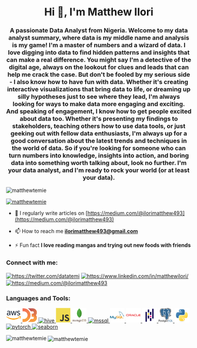 <h1 align="center">Hi 👋, I'm Matthew Ilori</h1>
<h3 align="center">A passionate Data Analyst from Nigeria. Welcome to my data analyst summary, where data is my middle name and analysis is my game! I'm a master of numbers and a wizard of data. I love digging into data to find hidden patterns and insights that can make a real difference. You might say I'm a detective of the digital age, always on the lookout for clues and leads that can help me crack the case. But don't be fooled by my serious side - I also know how to have fun with data. Whether it's creating interactive visualizations that bring data to life, or dreaming up silly hypotheses just to see where they lead, I'm always looking for ways to make data more engaging and exciting. And speaking of engagement, I know how to get people excited about data too. Whether it's presenting my findings to stakeholders, teaching others how to use data tools, or just geeking out with fellow data enthusiasts, I'm always up for a good conversation about the latest trends and techniques in the world of data. So if you're looking for someone who can turn numbers into knowledge, insights into action, and boring data into something worth talking about, look no further. I'm your data analyst, and I'm ready to rock your world (or at least your data).</h3>

<p align="left"> <img src="https://komarev.com/ghpvc/?username=matthewtemie&label=Profile%20views&color=0e75b6&style=flat" alt="matthewtemie" /> </p>

<p align="left"> <a href="https://github.com/ryo-ma/github-profile-trophy"><img src="https://github-profile-trophy.vercel.app/?username=matthewtemie" alt="matthewtemie" /></a> </p>

- 📝 I regularly write articles on [https://medium.com/@ilorimatthew493](https://medium.com/@ilorimatthew493)

- 📫 How to reach me **ilorimatthew493@gmail.com**

- ⚡ Fun fact **I love reading mangas and trying out new foods with friends**

<h3 align="left">Connect with me:</h3>
<p align="left">
<a href="https://twitter.com/https://twitter.com/datatemi" target="blank"><img align="center" src="https://raw.githubusercontent.com/rahuldkjain/github-profile-readme-generator/master/src/images/icons/Social/twitter.svg" alt="https://twitter.com/datatemi" height="30" width="40" /></a>
<a href="https://linkedin.com/in/https://www.linkedin.com/in/matthewilori/" target="blank"><img align="center" src="https://raw.githubusercontent.com/rahuldkjain/github-profile-readme-generator/master/src/images/icons/Social/linked-in-alt.svg" alt="https://www.linkedin.com/in/matthewilori/" height="30" width="40" /></a>
<a href="https://medium.com/https://medium.com/@ilorimatthew493" target="blank"><img align="center" src="https://raw.githubusercontent.com/rahuldkjain/github-profile-readme-generator/master/src/images/icons/Social/medium.svg" alt="https://medium.com/@ilorimatthew493" height="30" width="40" /></a>
</p>

<h3 align="left">Languages and Tools:</h3>
<p align="left"> <a href="https://aws.amazon.com" target="_blank" rel="noreferrer"> <img src="https://raw.githubusercontent.com/devicons/devicon/master/icons/amazonwebservices/amazonwebservices-original-wordmark.svg" alt="aws" width="40" height="40"/> </a> <a href="https://d3js.org/" target="_blank" rel="noreferrer"> <img src="https://raw.githubusercontent.com/devicons/devicon/master/icons/d3js/d3js-original.svg" alt="d3js" width="40" height="40"/> </a> <a href="https://hive.apache.org/" target="_blank" rel="noreferrer"> <img src="https://www.vectorlogo.zone/logos/apache_hive/apache_hive-icon.svg" alt="hive" width="40" height="40"/> </a> <a href="https://developer.mozilla.org/en-US/docs/Web/JavaScript" target="_blank" rel="noreferrer"> <img src="https://raw.githubusercontent.com/devicons/devicon/master/icons/javascript/javascript-original.svg" alt="javascript" width="40" height="40"/> </a> <a href="https://www.mongodb.com/" target="_blank" rel="noreferrer"> <img src="https://raw.githubusercontent.com/devicons/devicon/master/icons/mongodb/mongodb-original-wordmark.svg" alt="mongodb" width="40" height="40"/> </a> <a href="https://www.microsoft.com/en-us/sql-server" target="_blank" rel="noreferrer"> <img src="https://www.svgrepo.com/show/303229/microsoft-sql-server-logo.svg" alt="mssql" width="40" height="40"/> </a> <a href="https://www.mysql.com/" target="_blank" rel="noreferrer"> <img src="https://raw.githubusercontent.com/devicons/devicon/master/icons/mysql/mysql-original-wordmark.svg" alt="mysql" width="40" height="40"/> </a> <a href="https://www.oracle.com/" target="_blank" rel="noreferrer"> <img src="https://raw.githubusercontent.com/devicons/devicon/master/icons/oracle/oracle-original.svg" alt="oracle" width="40" height="40"/> </a> <a href="https://pandas.pydata.org/" target="_blank" rel="noreferrer"> <img src="https://raw.githubusercontent.com/devicons/devicon/2ae2a900d2f041da66e950e4d48052658d850630/icons/pandas/pandas-original.svg" alt="pandas" width="40" height="40"/> </a> <a href="https://www.postgresql.org" target="_blank" rel="noreferrer"> <img src="https://raw.githubusercontent.com/devicons/devicon/master/icons/postgresql/postgresql-original-wordmark.svg" alt="postgresql" width="40" height="40"/> </a> <a href="https://www.python.org" target="_blank" rel="noreferrer"> <img src="https://raw.githubusercontent.com/devicons/devicon/master/icons/python/python-original.svg" alt="python" width="40" height="40"/> </a> <a href="https://pytorch.org/" target="_blank" rel="noreferrer"> <img src="https://www.vectorlogo.zone/logos/pytorch/pytorch-icon.svg" alt="pytorch" width="40" height="40"/> </a> <a href="https://seaborn.pydata.org/" target="_blank" rel="noreferrer"> <img src="https://seaborn.pydata.org/_images/logo-mark-lightbg.svg" alt="seaborn" width="40" height="40"/> </a> </p>

<p><img align="left" src="https://github-readme-stats.vercel.app/api/top-langs?username=matthewtemie&show_icons=true&locale=en&layout=compact" alt="matthewtemie" /></p>

<p>&nbsp;<img align="center" src="https://github-readme-stats.vercel.app/api?username=matthewtemie&show_icons=true&locale=en" alt="matthewtemie" /></p>
